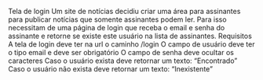 Tela de login
	Um site de notícias decidiu criar uma área para assinantes para publicar notícias que somente assinantes podem ler. Para isso necessitam de uma página de login que receba o email e senha do assinante e retorne se existe este usuário na lista de assinantes. 
Requisitos
A tela de login deve ter na url o caminho /login
O campo de usuário deve ter o tipo email e deve ser obrigatório
O campo de senha deve ocultar os caracteres
Caso o usuário exista deve retornar um texto: “Encontrado”
Caso o usuário não exista deve retornar um texto: “Inexistente”

